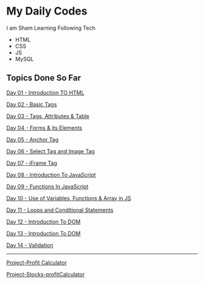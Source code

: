 # My Daily  Codes
I am Sham Learning Following Tech
- HTML
- CSS 
- JS
- MySQL

## Topics Done So Far
[Day 01 - Introduction TO HTML](Day01.html)

[Day 02 - Basic Tags](Day02.html)

[Day 03 - Tags, Attributes & Table](Day03.html)

[Day 04 - Forms & its Elements](Day04.html)

[Day 05 - Anchor Tag](Day05.html)

[Day 06 - Select Tag and Image Tag](Day06.html)

[Day 07 - iFrame Tag](Day07.html)

[Day 08 - Introduction To JavaScript](Day08.html)

[Day 09 - Functions In JavaScript](Day09.html)

[Day 10 - Use of Variables, Functions & Array in JS](Day10.html)

[Day 11 - Loops and Conditional Statements](Day11.html)

[Day 12 - Introduction To DOM](Day12.html)

[Day 13 - Introduction To DOM](Day13.html)

[Day 14 -  Validation](Day14.html)

<hr>

[Project-Profit Calculator](ProfitCalculator.html)

[Project-Stocks-profitCalculator](Stocks-ProfitCalculator.html)





